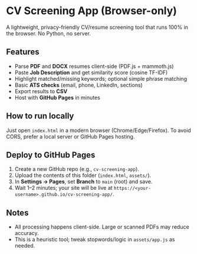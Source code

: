 # CV Screening App (Browser-only)

A lightweight, privacy-friendly CV/resume screening tool that runs 100% in the browser. No Python, no server.

## Features
- Parse **PDF** and **DOCX** resumes client-side (PDF.js + mammoth.js)
- Paste **Job Description** and get similarity score (cosine TF-IDF)
- Highlight matched/missing keywords; optional simple phrase matching
- Basic **ATS checks** (email, phone, LinkedIn, sections)
- Export results to **CSV**
- Host with **GitHub Pages** in minutes

## How to run locally
Just open `index.html` in a modern browser (Chrome/Edge/Firefox). To avoid CORS, prefer a local server or GitHub Pages hosting.

## Deploy to GitHub Pages
1. Create a new GitHub repo (e.g., `cv-screening-app`).
2. Upload the contents of this folder (`index.html`, `assets/`).
3. In **Settings → Pages**, set **Branch** to `main` (root) and save.
4. Wait 1–2 minutes; your site will be live at `https://<your-username>.github.io/cv-screening-app/`.

## Notes
- All processing happens client-side. Large or scanned PDFs may reduce accuracy.
- This is a heuristic tool; tweak stopwords/logic in `assets/app.js` as needed.
